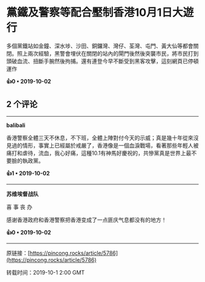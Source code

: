 # 黨鐵及警察等配合壓制香港10月1日大遊行 

多個黨鐵站如金鐘、深水埗、沙田、銅鑼灣、灣仔、荃灣、屯門、黃大仙等都會關閉。照上兩次經驗，黑警會埋伏在關閉的站內的閘門後然後突襲市民，將市民打到頭破血流、扭斷手腕然後拘捕。還有連登今早不斷受到黑客攻擊，這刻網頁已停頓運作

**👍0 • 2019-10-02**

## 2 个评论

---
**balibali**

香港警察全體三天不休息，不下班，全體上陣對付今天的示威；真是幾十年從來沒見過的情形，事實上已經屬於戒嚴了，香港像是一個血淚戰場，看著那些年輕人被痛打和虐待，流血，我心好痛，這種10.1有神馬好慶祝的，共慘黨真是世界上最不要臉的執政黨。 

**👍1 • 2019-10-02**

---
**苏维埃督战队**

喜 事 丧 办

感谢香港政府和香港警察把香港变成了一点匪庆气息都没有的地方！ 

**👍0 • 2019-10-02**

---
原链接：[https://pincong.rocks/article/5786](https://pincong.rocks/article/5786)

转载时间：2019-10-1 2:00 GMT